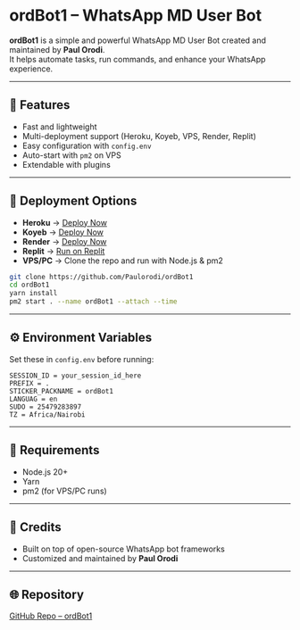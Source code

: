 
# ordBot1 – WhatsApp MD User Bot

**ordBot1** is a simple and powerful WhatsApp MD User Bot created and maintained by **Paul Orodi**.  
It helps automate tasks, run commands, and enhance your WhatsApp experience.

---

## 🚀 Features
- Fast and lightweight
- Multi-deployment support (Heroku, Koyeb, VPS, Render, Replit)
- Easy configuration with `config.env`
- Auto-start with `pm2` on VPS
- Extendable with plugins

---

## 🔧 Deployment Options

- **Heroku** → [Deploy Now](https://qr-hazel-alpha.vercel.app/heroku)  
- **Koyeb** → [Deploy Now](https://qr-hazel-alpha.vercel.app/koyeb)  
- **Render** → [Deploy Now](https://qr-hazel-alpha.vercel.app/render)  
- **Replit** → [Run on Replit](https://replit.com/@Paulorodi/ordBot1)  
- **VPS/PC** → Clone the repo and run with Node.js & pm2  

```sh
git clone https://github.com/Paulorodi/ordBot1
cd ordBot1
yarn install
pm2 start . --name ordBot1 --attach --time
````

---

## ⚙️ Environment Variables

Set these in `config.env` before running:

```
SESSION_ID = your_session_id_here
PREFIX = .
STICKER_PACKNAME = ordBot1
LANGUAG = en
SUDO = 25479283897
TZ = Africa/Nairobi
```

---

## 📌 Requirements

* Node.js 20+
* Yarn
* pm2 (for VPS/PC runs)

---

## 🙏 Credits

* Built on top of open-source WhatsApp bot frameworks
* Customized and maintained by **Paul Orodi**

---

## 🌐 Repository

[GitHub Repo – ordBot1](https://github.com/Paulorodi/ordBot1)


